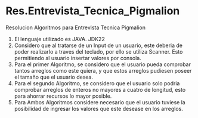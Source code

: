 # Res.Entrevista_Tecnica_Pigmalion
Resolucion Algoritmos para Entrevista Tecnica Pigmalion
1. El lenguaje utilizado es JAVA. JDK22
2. Considero que al tratarse de un Input de un usuario, este deberia de poder realizarlo a traves del teclado, por ello se utiliza Scanner. Esto permitiendo al usuario insertar valores por consola.
3. Para el primer Algoritmo, se considero que el usuario pueda comprobar tantos arreglos como este quiera, y que estos arreglos pudiesen poseer el tamaño que el usuario desea.
4. Para el segundo Algoritmo, se considero que el usuario solo podria comprobar arreglos de enteros no mayores a cuatro de longitud, esto para ahorrar recursos lo mayor posible.
5. Para Ambos Algoritmos considere necesario que el usuario tuviese la posibilidad de ingresar los valores que este desease en los arreglos.

